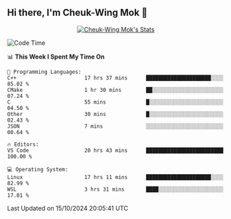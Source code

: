 ## Hi there, I'm Cheuk-Wing Mok 👋

<!--
**mozro0327/mozro0327** is a ✨ _special_ ✨ repository because its `README.md` (this file) appears on your GitHub profile.

Here are some ideas to get you started:

- 🔭 I’m currently working on ...
- 🌱 I’m currently learning ...
- 👯 I’m looking to collaborate on ...
- 🤔 I’m looking for help with ...
- 💬 Ask me about ...
- 📫 How to reach me: ...
- 😄 Pronouns: ...
- ⚡ Fun fact: ...
-->

<p align="center">
  <a href="https://github.com/mozro0327" class="rich-diff-level-one">
    <img src="https://github-readme-stats.vercel.app/api?username=mozro0327&title_color=333&text_color=777" alt="Cheuk-Wing Mok's Stats" >
    <!-- &hide=issues
    <img src="https://github-readme-stats.vercel.app/api?username=mozro0327&hide=issues&title_color=333&text_color=777" alt="Cheuk-Wing Mok's Stats" >
    -->
  </a>
</p>

<!--START_SECTION:waka-->
![Code Time](http://img.shields.io/badge/Code%20Time-2%2C968%20hrs%206%20mins-blue)

📊 **This Week I Spent My Time On** 

```text
💬 Programming Languages: 
C++                      17 hrs 37 mins      █████████████████████░░░░   85.02 % 
CMake                    1 hr 30 mins        ██░░░░░░░░░░░░░░░░░░░░░░░   07.24 % 
C                        55 mins             █░░░░░░░░░░░░░░░░░░░░░░░░   04.50 % 
Other                    30 mins             █░░░░░░░░░░░░░░░░░░░░░░░░   02.43 % 
JSON                     7 mins              ░░░░░░░░░░░░░░░░░░░░░░░░░   00.64 % 

🔥 Editors: 
VS Code                  20 hrs 43 mins      █████████████████████████   100.00 % 

💻 Operating System: 
Linux                    17 hrs 11 mins      █████████████████████░░░░   82.99 % 
WSL                      3 hrs 31 mins       ████░░░░░░░░░░░░░░░░░░░░░   17.01 % 
```


 Last Updated on 15/10/2024 20:05:41 UTC
<!--END_SECTION:waka-->
